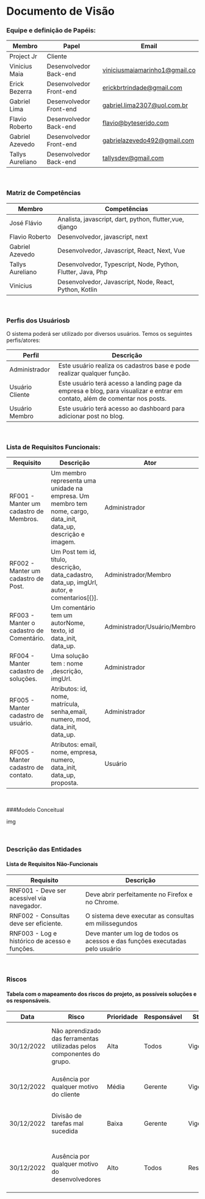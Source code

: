 # Documento de Visão

### Equipe e definição de Papéis:

| Membro | Papel | Email |
|--------|-------|-------|  
| Project Jr | Cliente | |
|Vinicius Maia | Desenvolvedor Back-end |viniciusmaiamarinho1@gmail.co|
|Erick Bezerra |Desenvolvedor Front-end | erickbrtrindade@gmail.com |
|Gabriel Lima |Desenvolvedor Front-end | gabriel.lima2307@uol.com.br
|Flavio Roberto |Desenvolvedor Back-end | flavio@byteserido.com
|Gabriel Azevedo|Desenvolvedor Front-end |gabrielazevedo492@gmail.com
|Tallys Aureliano | Desenvolvedor Back-end | tallysdev@gmail.com

<br>

### Matriz de Competências
|Membro |Competências|
|-------|------------|
José Flávio| Analista, javascript, dart, python, flutter,vue, django |
|Flavio Roberto |Desenvolvedor, javascript, next|
|Gabriel Azevedo |Desenvolvedor, Javascript, React, Next, Vue
Tallys Aureliano | Desenvolvedor, Typescript, Node, Python, Flutter, Java, Php|  
|Vinicius | Desenvolvedor, Javascript, Node, React, Python, Kotlin|

<br>

### Perfis dos Usuáriosb

O sistema poderá ser utilizado por diversos usuários. Temos os seguintes perfis/atores:

|Perfil |Descrição
|-------|---------|
Administrador |Este usuário realiza os cadastros base e pode realizar qualquer função.|
| Usuário Cliente | Este usuário terá acesso a landing page da empresa e blog, para visualizar e entrar em contato, além de comentar nos posts.
|Usuário Membro | Este usuário terá acesso ao dashboard para adicionar post no blog.

<br>

### Lista de Requisitos Funcionais:

|Requisito | Descrição |Ator|
|----------|----------|-----|
RF001 - Manter um cadastro de Membros. | Um membro representa uma unidade na empresa. Um membro tem nome, cargo, data_init, data_up, descrição e imagem. | Administrador
|RF002 - Manter um cadastro de Post. |Um Post tem id, título, descrição, data_cadastro, data_up, imgUrl, autor, e comentarios[{}]. |Administrador/Membro
|RF003 - Manter o cadastro de Comentário. |Um comentário tem um autorNome, texto, id data_init, data_up. | Administrador/Usuário/Membro|
|RF004 - Manter cadastro de soluções. |Uma solução tem : nome ,descrição, imgUrl. | Administrador|
|RF005 - Manter cadastro de usuário. |Atributos: id, nome, matrícula, senha,email, numero, mod, data_init, data_up. |Administrador|
|RF005 - Manter cadastro de contato. |Atributos: email, nome, empresa, numero, data_init, data_up, proposta. |Usuário|

<br>

###Modelo Conceitual

img

<br>

### Descrição das Entidades
#### Lista de Requisitos Não-Funcionais
|Requisito |Descrição |
|----------|-----------|
|RNF001 - Deve ser acessível via navegador.| Deve abrir perfeitamente no Firefox e no Chrome.
|RNF002 - Consultas deve ser eficiente. | O sistema deve executar as consultas em milissegundos
|RNF003 - Log e histórico de acesso e funções. |Deve manter um log de todos os acessos e das funções executadas pelo usuário

<br>

### Riscos
#### Tabela com o mapeamento dos riscos do projeto, as possíveis soluções e os responsáveis.
|Data |Risco |Prioridade | Responsável |Status | Providência/Solução|
|-----|------|-----------|-------------|-------|--------------------| 
30/12/2022 | Não aprendizado das ferramentas utilizadas pelos componentes do grupo. |Alta |Todos |Vigente | Reforçar estudos sobre as ferramentas e aulas com a integrante que conhece a ferramenta.|
|30/12/2022| Ausência por qualquer motivo do cliente |Média |Gerente |Vigente |Planejar o cronograma tendo em base a agenda do cliente|
|30/12/2022 |Divisão de tarefas mal sucedida | Baixa |Gerente | Vigente |Acompanhar de perto o desenvolvimento de cada membro da equipe|
|30/12/2022 |Ausência por qualquer motivo do desenvolvedores |Alto |Todos |Resolvido |Encontrar tutorial com a maioria da tecnologia e implementar um caso base do sistema








